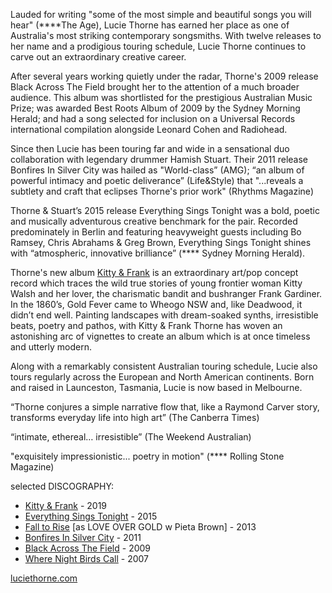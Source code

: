 Lauded for writing "some of the most simple and beautiful songs you will hear" (****The Age), Lucie Thorne has earned her place as one of Australia's most striking contemporary songsmiths. With twelve releases to her name and a prodigious touring schedule, Lucie Thorne continues to carve out an extraordinary creative career.

After several years working quietly under the radar, Thorne's 2009 release Black Across The Field brought her to the attention of a much broader audience. This album was shortlisted for the prestigious Australian Music Prize; was awarded Best Roots Album of 2009 by the Sydney Morning Herald; and had a song selected for inclusion on a Universal Records international compilation alongside Leonard Cohen and Radiohead.

Since then Lucie has been touring far and wide in a sensational duo collaboration with legendary drummer Hamish Stuart. Their 2011 release Bonfires In Silver City was hailed as "World-class” (AMG); “an album of powerful intimacy and poetic deliverance” (Life&Style) that "...reveals a subtlety and craft that eclipses Thorne's prior work" (Rhythms Magazine)

Thorne & Stuart’s 2015 release Everything Sings Tonight was a bold, poetic and musically adventurous creative benchmark for the pair. Recorded predominately in Berlin and featuring heavyweight guests including Bo Ramsey, Chris Abrahams & Greg Brown, Everything Sings Tonight shines with “atmospheric, innovative brilliance” (**** Sydney Morning Herald).

Thorne's new album [Kitty & Frank](albums/kitty-and-frank) is an extraordinary art/pop concept record which traces the wild true stories of young frontier woman Kitty Walsh and her lover, the charismatic bandit and bushranger Frank Gardiner. In the 1860’s, Gold Fever came to  Wheogo NSW and, like Deadwood, it didn’t end well. Painting landscapes with dream-soaked synths, irresistible beats, poetry and pathos, with Kitty & Frank Thorne has woven an astonishing arc of vignettes to create an album which is at once timeless and utterly modern.

Along with a remarkably consistent Australian touring schedule, Lucie also tours regularly across the European and North American continents. Born and raised in Launceston, Tasmania, Lucie is now based in Melbourne.

“Thorne conjures a simple narrative flow that, like a Raymond Carver story, transforms everyday life into high art” (The Canberra Times)

“intimate, ethereal… irresistible” (The Weekend Australian)

"exquisitely impressionistic... poetry in motion" (**** Rolling Stone Magazine)

selected DISCOGRAPHY:

- [Kitty & Frank](albums/kitty-and-frank) - 2019
- [Everything Sings Tonight](albums/everything-sings-tonight) - 2015
- [Fall to Rise](albums/fall-to-rise) [as LOVE OVER GOLD w Pieta Brown] - 2013
- [Bonfires In Silver City](albums/bonfires-in-silver-city) - 2011
- [Black Across The Field](albums/black-across-the-field) - 2009
- [Where Night Birds Call](albums/where-night-birds-call) - 2007

[luciethorne.com](http://luciethorne.com)
